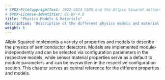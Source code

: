 ```yaml
---
# SPDX-FileCopyrightText: 2022-2024 CERN and the Allpix Squared authors
# SPDX-License-Identifier: CC-BY-4.0
title: "Physics Models & Materials"
description: "Description of the different physics models and material properties for semiconductor detectors."
weight: 6
---
```


Allpix Squared implements a variety of properties and models to describe the physics of semiconductor detectors. Models are
implemented module-independently and can be selected via configuration parameters in the respective models, while sensor
material properties serve as a default to module parameters and can be overwritten in the respective configuration section.
This chapter serves as central reference for the different properties and models.
